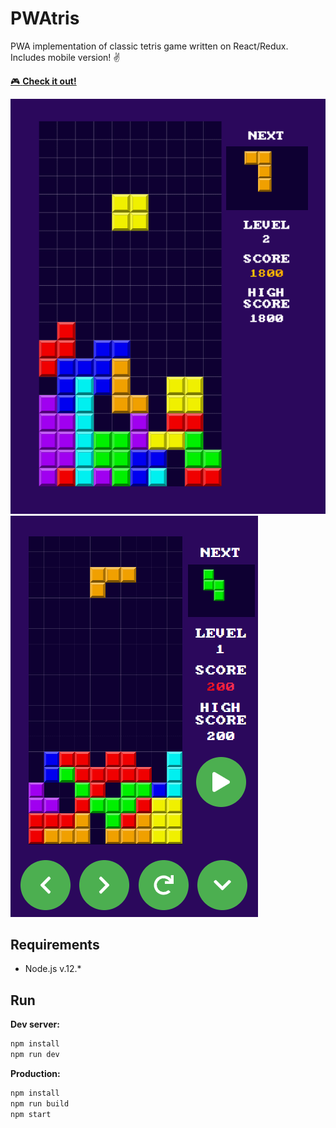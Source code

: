 # PWAtris

PWA implementation of classic tetris game written on React/Redux. Includes mobile version! :v:

[:video_game: **Check it out!**](https://pwatris.herokuapp.com)

![Desktop version](/demo/readme-1.png)
![Mobile version](/demo/readme-2.png)

## Requirements
* Node.js v.12.*

## Run

**Dev server:**
```bash
npm install
npm run dev
```

**Production:**
```bash
npm install
npm run build
npm start
```